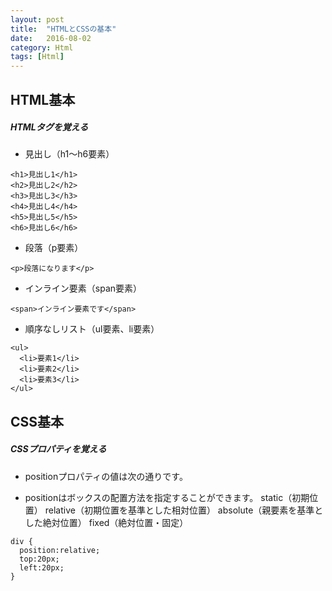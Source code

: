 ```yaml
---
layout: post
title:  "HTMLとCSSの基本"
date:   2016-08-02
category: Html
tags: [Html]
---
```


## HTML基本         
##### HTMLタグを覚える

- 見出し（h1〜h6要素）  

~~~
<h1>見出し1</h1>
<h2>見出し2</h2>
<h3>見出し3</h3>
<h4>見出し4</h4>
<h5>見出し5</h5>
<h6>見出し6</h6>
~~~

-  段落（p要素）

~~~
<p>段落になります</p>
~~~

- インライン要素（span要素）

~~~
<span>インライン要素です</span>
~~~


-  順序なしリスト（ul要素、li要素）

~~~
<ul>
  <li>要素1</li>
  <li>要素2</li>
  <li>要素3</li>
</ul>
~~~

## CSS基本          
#####  CSSプロパティを覚える

- positionプロパティの値は次の通りです。   

-  positionはボックスの配置方法を指定することができます。
   static（初期位置）
   relative（初期位置を基準とした相対位置）
   absolute（親要素を基準とした絶対位置）
   fixed（絶対位置・固定）

~~~   
div {
  position:relative;
  top:20px;
  left:20px;
}
~~~   
